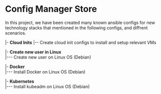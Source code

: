 # Config Manager Store
In this project, we have been created many known ansible configs for new technology stacks that mentioned in the following configs, and diffrent scenarios.



|- **Cloud Inits**
|-- Create cloud init configs to install and setup relevant VMs

|- **Create new user in Linux**  
|--- Create new user on Linux OS (Debian)

|- **Docker**  
|--- Install Docker on Linux OS (Debian)

|- **Kubernetes**  
|--- Install kubeadm on Linux OS (Debian)
